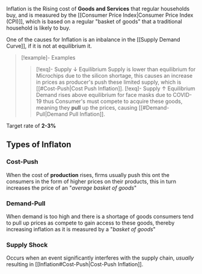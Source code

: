 Inflation is the Rising cost of **Goods and Services** that regular households buy, and is measured by the [[Consumer Price Index|Consumer Price Index (CPI)]], which is based on a regular "basket of goods" that a traditional household is likely to buy. 

One of the causes for Inflation is an inbalance in the [[Supply Demand Curve]], if it is not at equilibrium it.
>[!example]- Examples
>
>
>>[!exq]- Supply ↓ Equilibrium
>Supply is lower than equilibrium for Microchips due to the silicon shortage, this causes an increase in prices as producer's push these limited supply, which is [[#Cost-Push|Cost Push Inflation]].
>>[!exq]- Supply ↑ Equilibrium
>>Demand rises above equilibrium for face masks due to COVID-19 thus Consumer's must compete to acquire these goods, meaning they **pull** up the prices, causing [[#Demand-Pull|Demand Pull Inflation]].


Target rate of **2-3%**

## Types of Inflaton

### Cost-Push
When the cost of **production** rises, firms usually push this ont the consumers in the form of higher prices on their products, this in turn increases the price of an "*average basket of goods*"

### Demand-Pull 
When demand is too high and there is a shortage of goods consumers tend to pull up prices as compete to gain access to these goods, thereby increasing inflation as it is measured by a "*basket of goods*"

### Supply Shock
Occurs when an event significantly interferes with the supply chain, *usually* resulting in [[Inflation#Cost-Push|Cost-Push Inflation]].

